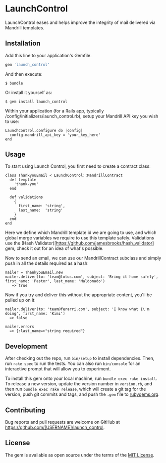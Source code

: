 # LaunchControl

LaunchControl eases and helps improve the integrity of mail delivered via Mandrill templates.

## Installation

Add this line to your application's Gemfile:

```ruby
gem 'launch_control'
```

And then execute:

    $ bundle

Or install it yourself as:

    $ gem install launch_control

Within your application (for a Rails app, typically /config/initializers/launch_control.rb), setup your Mandrill API key you wish to use:

    LaunchControl.configure do |config|
      config.mandrill_api_key = 'your_key_here'
    end

## Usage

To start using Launch Control, you first need to create a contract class:

    class ThankyouEmail < LaunchControl::MandrillContract
      def template
        'thank-you'
      end

      def validations
        {
          first_name: 'string',
          last_name:  'string'
        }
      end
    end

Here we define which Mandrill template id we are going to use, and which global merge variables we require to use this template safely. Validations use the (Hash Validator)[https://github.com/jamesbrooks/hash_validator] gem, check it out for an idea of what's possible.

Now to send an email, we can use our MandrillContract subclass and simply push in all the details required as a hash:

    mailer = ThankyouEmail.new
    mailer.deliver(to: 'team@lotus.com', subject: 'Bring it home safely', first_name: 'Pastor', last_name: 'Maldonado')
       => true

Now if you try and deliver this without the appropriate content, you'll be pulled up on it:

    mailer.deliver(to: 'team@ferarri.com', subject: 'I know what I\'m doing', first_name: 'Kimi')
      => false

    mailer.errors
      => {:last_name=>"string required"}

## Development

After checking out the repo, run `bin/setup` to install dependencies. Then, run `rake spec` to run the tests. You can also run `bin/console` for an interactive prompt that will allow you to experiment.

To install this gem onto your local machine, run `bundle exec rake install`. To release a new version, update the version number in `version.rb`, and then run `bundle exec rake release`, which will create a git tag for the version, push git commits and tags, and push the `.gem` file to [rubygems.org](https://rubygems.org).

## Contributing

Bug reports and pull requests are welcome on GitHub at https://github.com/[USERNAME]/launch_control.


## License

The gem is available as open source under the terms of the [MIT License](http://opensource.org/licenses/MIT).

